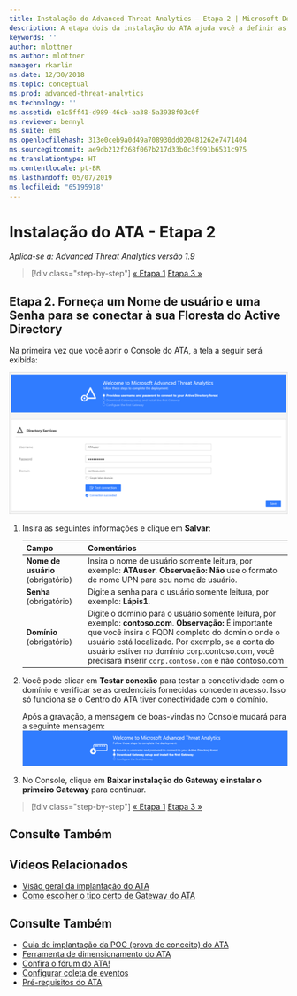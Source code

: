 ```yaml
---
title: Instalação do Advanced Threat Analytics – Etapa 2 | Microsoft Docs
description: A etapa dois da instalação do ATA ajuda você a definir as configurações de conectividade do domínio em seu servidor do Centro do ATA
keywords: ''
author: mlottner
ms.author: mlottner
manager: rkarlin
ms.date: 12/30/2018
ms.topic: conceptual
ms.prod: advanced-threat-analytics
ms.technology: ''
ms.assetid: e1c5ff41-d989-46cb-aa38-5a3938f03c0f
ms.reviewer: bennyl
ms.suite: ems
ms.openlocfilehash: 313e0ceb9a0d49a708930dd020481262e7471404
ms.sourcegitcommit: ae9db212f268f067b217d33b0c3f991b6531c975
ms.translationtype: HT
ms.contentlocale: pt-BR
ms.lasthandoff: 05/07/2019
ms.locfileid: "65195918"
---
```

# <a name="install-ata---step-2"></a>Instalação do ATA - Etapa 2

*Aplica-se a: Advanced Threat Analytics versão 1.9*

> [!div class="step-by-step"]
> [« Etapa 1](install-ata-step1.md)
> [Etapa 3 »](install-ata-step3.md)

## <a name="step-2-provide-a-username-and-password-to-connect-to-your-active-directory-forest"></a>Etapa 2. Forneça um Nome de usuário e uma Senha para se conectar à sua Floresta do Active Directory

Na primeira vez que você abrir o Console do ATA, a tela a seguir será exibida:

![Estágio 1 das boas-vindas do ATA](media/ATA_1.7-welcome-provide-username.png)

1.  Insira as seguintes informações e clique em **Salvar**:

    |Campo|Comentários|
    |---------|------------|
    |**Nome de usuário** (obrigatório)|Insira o nome de usuário somente leitura, por exemplo: **ATAuser**. **Observação:** **Não** use o formato de nome UPN para seu nome de usuário.|
    |**Senha** (obrigatório)|Digite a senha para o usuário somente leitura, por exemplo: **Lápis1**.|
    |**Domínio** (obrigatório)|Digite o domínio para o usuário somente leitura, por exemplo: **contoso.com**. **Observação:** É importante que você insira o FQDN completo do domínio onde o usuário está localizado. Por exemplo, se a conta do usuário estiver no domínio corp.contoso.com, você precisará inserir `corp.contoso.com` e não contoso.com|

2. Você pode clicar em **Testar conexão** para testar a conectividade com o domínio e verificar se as credenciais fornecidas concedem acesso. Isso só funciona se o Centro do ATA tiver conectividade com o domínio.    

    Após a gravação, a mensagem de boas-vindas no Console mudará para a seguinte mensagem: ![Estágio 1 das boas-vindas do ATA concluído](media/ATA_1.7-welcome-provide-username-finished.png)

3. No Console, clique em **Baixar instalação do Gateway e instalar o primeiro Gateway** para continuar.


> [!div class="step-by-step"]
> [« Etapa 1](install-ata-step1.md)
> [Etapa 3 »](install-ata-step3.md)


## <a name="see-also"></a>Consulte Também
## <a name="related-videos"></a>Vídeos Relacionados
- [Visão geral da implantação do ATA](https://channel9.msdn.com/Shows/Microsoft-Security/Overview-of-ATA-Deployment-in-10-Minutes)
- [Como escolher o tipo certo de Gateway do ATA](https://channel9.msdn.com/Shows/Microsoft-Security/ATA-Deployment-Choose-the-Right-Gateway-Type)


## <a name="see-also"></a>Consulte Também
- [Guia de implantação da POC (prova de conceito) do ATA](http://aka.ms/atapoc)
- [Ferramenta de dimensionamento do ATA](http://aka.ms/atasizingtool)
- [Confira o fórum do ATA!](https://social.technet.microsoft.com/Forums/security/home?forum=mata)
- [Configurar coleta de eventos](configure-event-collection.md)
- [Pré-requisitos do ATA](ata-prerequisites.md)

